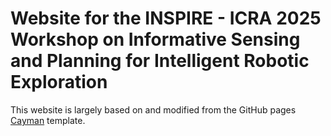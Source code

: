 # Website for the INSPIRE - ICRA 2025 Workshop on Informative Sensing and Planning for Intelligent Robotic Exploration

This website is largely based on and modified from the GitHub pages [Cayman](https://github.com/pages-themes/cayman) template.
